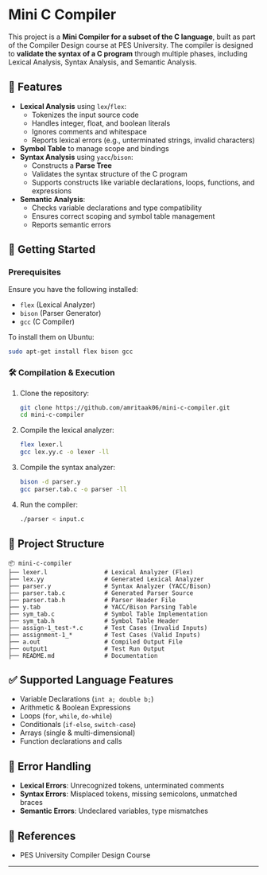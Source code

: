 # Mini C Compiler

This project is a **Mini Compiler for a subset of the C language**, built as part of the Compiler Design course at PES University. The compiler is designed to **validate the syntax of a C program** through multiple phases, including Lexical Analysis, Syntax Analysis, and Semantic Analysis.

## 📌 Features
- **Lexical Analysis** using `lex`/`flex`:
  - Tokenizes the input source code
  - Handles integer, float, and boolean literals
  - Ignores comments and whitespace
  - Reports lexical errors (e.g., unterminated strings, invalid characters)
- **Symbol Table** to manage scope and bindings
- **Syntax Analysis** using `yacc`/`bison`:
  - Constructs a **Parse Tree**
  - Validates the syntax structure of the C program
  - Supports constructs like variable declarations, loops, functions, and expressions
- **Semantic Analysis**:
  - Checks variable declarations and type compatibility
  - Ensures correct scoping and symbol table management
  - Reports semantic errors

## 🚀 Getting Started
### Prerequisites
Ensure you have the following installed:
- `flex` (Lexical Analyzer)
- `bison` (Parser Generator)
- `gcc` (C Compiler)

To install them on Ubuntu:
```sh
sudo apt-get install flex bison gcc
```

### 🛠️ Compilation & Execution
1. Clone the repository:
   ```sh
   git clone https://github.com/amritaak06/mini-c-compiler.git
   cd mini-c-compiler
   ```
2. Compile the lexical analyzer:
   ```sh
   flex lexer.l
   gcc lex.yy.c -o lexer -ll
   ```
3. Compile the syntax analyzer:
   ```sh
   bison -d parser.y
   gcc parser.tab.c -o parser -ll
   ```
4. Run the compiler:
   ```sh
   ./parser < input.c
   ```

## 📂 Project Structure
```
📦 mini-c-compiler
├── lexer.l                # Lexical Analyzer (Flex)
├── lex.yy                 # Generated Lexical Analyzer
├── parser.y               # Syntax Analyzer (YACC/Bison)
├── parser.tab.c           # Generated Parser Source
├── parser.tab.h           # Parser Header File
├── y.tab                  # YACC/Bison Parsing Table
├── sym_tab.c              # Symbol Table Implementation
├── sym_tab.h              # Symbol Table Header
├── assign-1_test-*.c      # Test Cases (Invalid Inputs)
├── assignment-1_*         # Test Cases (Valid Inputs)
├── a.out                  # Compiled Output File
├── output1                # Test Run Output
├── README.md              # Documentation

```

## ✅ Supported Language Features
- Variable Declarations (`int a; double b;`)
- Arithmetic & Boolean Expressions
- Loops (`for`, `while`, `do-while`)
- Conditionals (`if-else`, `switch-case`)
- Arrays (single & multi-dimensional)
- Function declarations and calls

## 📌 Error Handling
- **Lexical Errors**: Unrecognized tokens, unterminated comments
- **Syntax Errors**: Misplaced tokens, missing semicolons, unmatched braces
- **Semantic Errors**: Undeclared variables, type mismatches

## 📜 References
- PES University Compiler Design Course 

---
